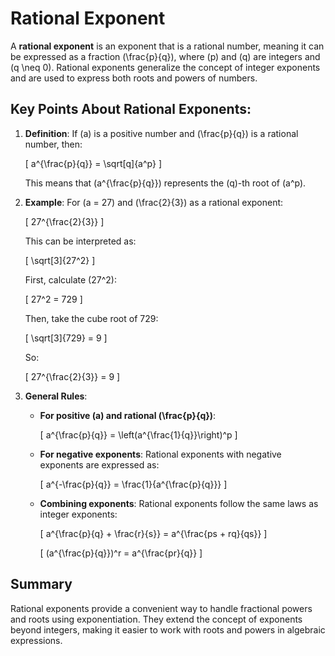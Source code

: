 # Rational Exponent

A **rational exponent** is an exponent that is a rational number, meaning it can be expressed as a fraction \(\frac{p}{q}\), where \(p\) and \(q\) are integers and \(q \neq 0\). Rational exponents generalize the concept of integer exponents and are used to express both roots and powers of numbers.

## Key Points About Rational Exponents:

1. **Definition**:
   If \(a\) is a positive number and \(\frac{p}{q}\) is a rational number, then:

   \[
   a^{\frac{p}{q}} = \sqrt[q]{a^p}
   \]

   This means that \(a^{\frac{p}{q}}\) represents the \(q\)-th root of \(a^p\).

2. **Example**:
   For \(a = 27\) and \(\frac{2}{3}\) as a rational exponent:

   \[
   27^{\frac{2}{3}}
   \]

   This can be interpreted as:

   \[
   \sqrt[3]{27^2}
   \]

   First, calculate \(27^2\):

   \[
   27^2 = 729
   \]

   Then, take the cube root of 729:

   \[
   \sqrt[3]{729} = 9
   \]

   So:

   \[
   27^{\frac{2}{3}} = 9
   \]

3. **General Rules**:
   - **For positive \(a\) and rational \(\frac{p}{q}\)**:

     \[
     a^{\frac{p}{q}} = \left(a^{\frac{1}{q}}\right)^p
     \]

   - **For negative exponents**:
     Rational exponents with negative exponents are expressed as:

     \[
     a^{-\frac{p}{q}} = \frac{1}{a^{\frac{p}{q}}}
     \]

   - **Combining exponents**:
     Rational exponents follow the same laws as integer exponents:

     \[
     a^{\frac{p}{q} + \frac{r}{s}} = a^{\frac{ps + rq}{qs}}
     \]

     \[
     (a^{\frac{p}{q}})^r = a^{\frac{pr}{q}}
     \]

## Summary

Rational exponents provide a convenient way to handle fractional powers and roots using exponentiation. They extend the concept of exponents beyond integers, making it easier to work with roots and powers in algebraic expressions.